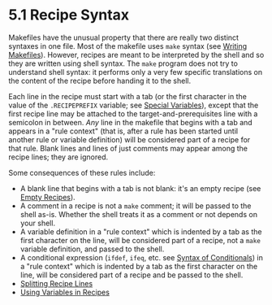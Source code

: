 # 5.1 Recipe Syntax

Makefiles have the unusual property that there are really two distinct syntaxes in one file.
Most of the makefile uses `make` syntax (see [Writing Makefiles](../makefiles)).
However, recipes are meant to be interpreted by the shell and so they are written using shell syntax.
The `make` program does not try to understand shell syntax: it performs only a very few specific translations on the content of the recipe before handing it to the shell.

Each line in the recipe must start with a tab (or the first character in the value of the `.RECIPEPREFIX` variable;
see [Special Variables](../using-variables/special-variables)), except that the first recipe line may be attached to the target-and-prerequisites line with a semicolon in between.
_Any_ line in the makefile that begins with a tab and appears in a "rule context" (that is, after a rule has been started until another rule or variable definition) will be considered part of a recipe for that rule.
Blank lines and lines of just comments may appear among the recipe lines;
they are ignored.

Some consequences of these rules include:

- A blank line that begins with a tab is not blank: it's an empty recipe (see [Empty Recipes](./empty-recipes)).
- A comment in a recipe is not a `make` comment;
  it will be passed to the shell as-is.
  Whether the shell treats it as a comment or not depends on your shell.
- A variable definition in a "rule context" which is indented by a tab as the first character on the line, will be considered part of a recipe, not a `make` variable definition, and passed to the shell.
- A conditional expression (`ifdef`, `ifeq`, etc. see [Syntax of Conditionals](../conditionals/conditional-syntax)) in a "rule context" which is indented by a tab as the first character on the line, will be considered part of a recipe and be passed to the shell.
- [Splitting Recipe Lines](./splitting-recipe-lines)
- [Using Variables in Recipes](./variables-in-recipes)
